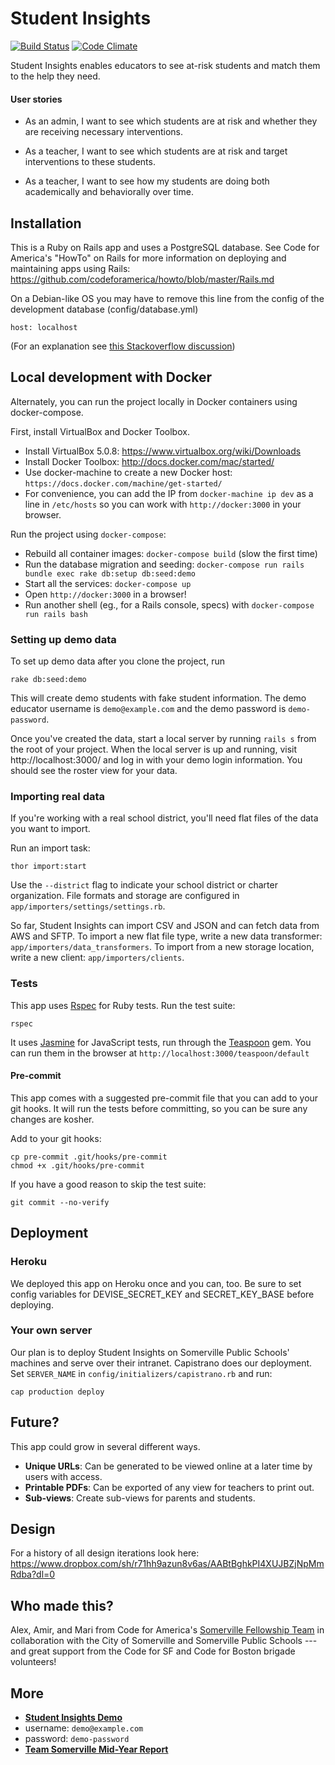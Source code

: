 # Student Insights

[![Build Status](https://travis-ci.org/codeforamerica/somerville-teacher-tool.svg?branch=master)](https://travis-ci.org/codeforamerica/somerville-teacher-tool) [![Code Climate](https://codeclimate.com/github/codeforamerica/somerville-teacher-tool/badges/gpa.svg)](https://codeclimate.com/github/codeforamerica/somerville-teacher-tool)

Student Insights enables educators to see at-risk students and match them to the help they need.

#### User stories
* As an admin, I want to see which students are at risk and whether they are receiving necessary interventions.

* As a teacher, I want to see which students are at risk and target interventions to these students.

* As a teacher, I want to see how my students are doing both academically and behaviorally over time.

## Installation
This is a Ruby on Rails app and uses a PostgreSQL database. See Code for America's "HowTo" on Rails for more information on deploying and maintaining apps using Rails: https://github.com/codeforamerica/howto/blob/master/Rails.md

On a Debian-like OS you may have to remove this line from the config of the development database (config/database.yml)
```
host: localhost
```
(For an explanation see [this Stackoverflow discussion](http://stackoverflow.com/questions/23375740/pgconnectionbad-fe-sendauth-no-password-supplied))

## Local development with Docker
Alternately, you can run the project locally in Docker containers using docker-compose.

First, install VirtualBox and Docker Toolbox.

  - Install VirtualBox 5.0.8: https://www.virtualbox.org/wiki/Downloads
  - Install Docker Toolbox: http://docs.docker.com/mac/started/
  - Use docker-machine to create a new Docker host: `https://docs.docker.com/machine/get-started/`
  - For convenience, you can add the IP from `docker-machine ip dev` as a line in `/etc/hosts` so you can work with `http://docker:3000` in your browser.

Run the project using `docker-compose`:
  - Rebuild all container images: `docker-compose build` (slow the first time)
  - Run the database migration and seeding: `docker-compose run rails bundle exec rake db:setup db:seed:demo`
  - Start all the services: `docker-compose up`
  - Open `http://docker:3000` in a browser!
  - Run another shell (eg., for a Rails console, specs) with `docker-compose run rails bash`

### Setting up demo data

To set up demo data after you clone the project, run

```
rake db:seed:demo
```

This will create demo students with fake student information. The demo educator username is `demo@example.com` and the demo password is `demo-password`.

Once you've created the data, start a local server by running `rails s` from the root of your project. When the local server is up and running, visit http://localhost:3000/ and log in with your demo login information. You should see the roster view for your data.

### Importing real data

If you're working with a real school district, you'll need flat files of the data you want to import.

Run an import task:

```
thor import:start
```

Use the `--district` flag to indicate your school district or charter organization. File formats and storage are configured in `app/importers/settings/settings.rb`.

So far, Student Insights can import CSV and JSON and can fetch data from AWS and SFTP. To import a new flat file type, write a new data transformer: `app/importers/data_transformers`. To import from a new storage location, write a new client: `app/importers/clients`.

### Tests
This app uses [Rspec](https://www.relishapp.com/rspec/rspec-rails/v/3-2/docs) for Ruby tests. Run the test suite:

```
rspec
```

It uses [Jasmine](http://jasmine.github.io/) for JavaScript tests, run through the [Teaspoon](https://github.com/modeset/teaspoon) gem.  You can run them in the browser at `http://localhost:3000/teaspoon/default`

#### Pre-commit
This app comes with a suggested pre-commit file that you can add to your git hooks. It will run the tests before committing, so you can be sure any changes are kosher.

Add to your git hooks:

```
cp pre-commit .git/hooks/pre-commit
chmod +x .git/hooks/pre-commit
```

If you have a good reason to skip the test suite:

```
git commit --no-verify
```

## Deployment

### Heroku

We deployed this app on Heroku once and you can, too. Be sure to set config variables for DEVISE_SECRET_KEY and SECRET_KEY_BASE before deploying.

### Your own server

Our plan is to deploy Student Insights on Somerville Public Schools' machines and serve over their intranet. Capistrano does our deployment. Set `SERVER_NAME` in `config/initializers/capistrano.rb` and run:

```
cap production deploy
```

## Future?
This app could grow in several different ways.

* __Unique URLs__: Can be generated to be viewed online at a later time by users with access.
* __Printable PDFs__: Can be exported of any view for teachers to print out.
* __Sub-views__:  Create sub-views for parents and students.

## Design
For a history of all design iterations look here:
https://www.dropbox.com/sh/r71hh9azun8v6as/AABtBghkPI4XUJBZjNpMmRdba?dl=0

## Who made this?
Alex, Amir, and Mari from Code for America's [Somerville Fellowship Team](http://www.codeforamerica.org/governments/somerville/) in collaboration with the City of Somerville and Somerville Public Schools --- and great support from the Code for SF and Code for Boston brigade volunteers!

## More

* __[Student Insights Demo](https://somerville-teacher-tool-demo.herokuapp.com/)__
 * username: `demo@example.com`
 * password: `demo-password`
* __[Team Somerville Mid-Year Report](http://codeforamerica.github.io/somerville-story/)__
